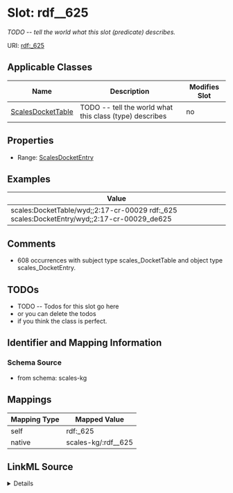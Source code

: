 

# Slot: rdf__625


_TODO -- tell the world what this slot (predicate) describes._





URI: [rdf:_625](http://www.w3.org/1999/02/22-rdf-syntax-ns#_625)



<!-- no inheritance hierarchy -->





## Applicable Classes

| Name | Description | Modifies Slot |
| --- | --- | --- |
| [ScalesDocketTable](../classes/ScalesDocketTable.md) | TODO -- tell the world what this class (type) describes |  no  |







## Properties

* Range: [ScalesDocketEntry](../classes/ScalesDocketEntry.md)






## Examples

| Value |
| --- |
| scales:DocketTable/wyd;;2:17-cr-00029 rdf:_625 scales:DocketEntry/wyd;;2:17-cr-00029_de625 |

## Comments

* 608 occurrences with subject type scales_DocketTable and object type scales_DocketEntry.

## TODOs

* TODO -- Todos for this slot go here
* or you can delete the todos
* if you think the class is perfect.

## Identifier and Mapping Information







### Schema Source


* from schema: scales-kg




## Mappings

| Mapping Type | Mapped Value |
| ---  | ---  |
| self | rdf:_625 |
| native | scales-kg/:rdf__625 |




## LinkML Source

<details>
```yaml
name: rdf__625
description: TODO -- tell the world what this slot (predicate) describes.
todos:
- TODO -- Todos for this slot go here
- or you can delete the todos
- if you think the class is perfect.
comments:
- 608 occurrences with subject type scales_DocketTable and object type scales_DocketEntry.
examples:
- value: scales:DocketTable/wyd;;2:17-cr-00029 rdf:_625 scales:DocketEntry/wyd;;2:17-cr-00029_de625
from_schema: scales-kg
rank: 1000
slot_uri: rdf:_625
alias: rdf__625
domain_of:
- scales_DocketTable
range: scales_DocketEntry

```
</details>